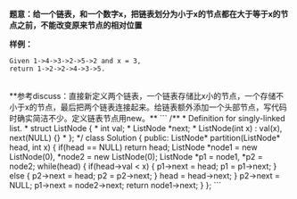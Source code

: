 **题意：给一个链表，和一个数字x，把链表划分为小于x的节点都在大于等于x的节点之前，不能改变原来节点的相对位置**

**样例：**
```
Given 1->4->3->2->5->2 and x = 3,
return 1->2->2->4->3->5.
```

<br/>
**参考discuss：直接新定义两个链表，一个链表存储比x小的节点，一个存储不小于x的节点，最后把两个链表连接起来。给链表额外添加一个头部节点，写代码时确实简洁不少。定义链表节点用new。**
```
/**
 * Definition for singly-linked list.
 * struct ListNode {
 *     int val;
 *     ListNode *next;
 *     ListNode(int x) : val(x), next(NULL) {}
 * };
 */
class Solution {
public:
    ListNode* partition(ListNode* head, int x) {
        if(head == NULL) return head;
        ListNode *node1 = new ListNode(0), *node2 = new ListNode(0);
        ListNode *p1 = node1, *p2 = node2;
        while(head)
        {
            if(head->val < x)
            {
                p1->next = head;
                p1 = p1->next;
            }
            else
            {
                p2->next = head;
                p2 = p2->next;
            }
            head = head->next;
        }
        p2->next = NULL;
        p1->next = node2->next;
        return node1->next;
    }
};
```